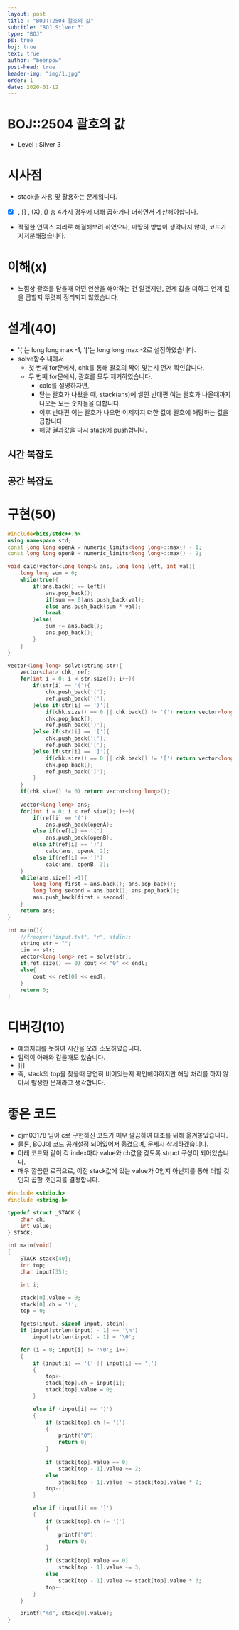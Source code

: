 ```yaml
---
layout: post
title : "BOJ::2504 괄호의 값"
subtitle: "BOJ Silver 3"
type: "BOJ"
ps: true
boj: true
text: true
author: "beenpow"
post-head: true
header-img: "img/1.jpg"
order: 1
date: 2020-01-12
---
```


# BOJ::2504 괄호의 값
[BOJ]:<https://www.acmicpc.net/problem/2504>
- Level : Silver 3

# 시사점

- stack을 사용 및 활용하는 문제입니다.
- [X] , [] , (X), () 총 4가지 경우에 대해 곱하거나 더하면서 계산해야합니다.
- 적절한 인덱스 처리로 해결해보려 하였으나, 마땅히 방법이 생각나지 않아, 코드가 지저분해졌습니다.

# 이해(x)

- 느낌상 괄호를 닫을때 어떤 연산을 해야하는 건 알겠지만, 언제 값을 더하고 언제 값을 곱할지 뚜렷히
  정리되지 않았습니다.

# 설계(40)

- '('는 long long max -1, '['는 long long max -2로 설정하였습니다.
- solve함수 내에서
  - 첫 번째 for문에서, chk를 통해 괄호의 짝이 맞는지 먼저 확인합니다.
  - 두 번째 for문에서, 괄호를 모두 제거하였습니다.
    - calc를 설명하자면,
    - 닫는 괄호가 나왔을 때, stack(ans)에 쌓인 반대편 여는 괄호가 나올때까지 나오는 모든 숫자들을
      더합니다.
    - 이후 반대편 여는 괄호가 나오면 이제까지 더한 값에 괄호에 해당하는 값을 곱합니다.
    - 해당 결과값을 다시 stack에 push합니다.

## 시간 복잡도

## 공간 복잡도

# 구현(50)



```cpp
#include<bits/stdc++.h>
using namespace std;
const long long openA = numeric_limits<long long>::max() - 1;
const long long openB = numeric_limits<long long>::max() - 2;

void calc(vector<long long>& ans, long long left, int val){
    long long sum = 0;
    while(true){
        if(ans.back() == left){
            ans.pop_back();
            if(sum == 0)ans.push_back(val);
            else ans.push_back(sum * val);
            break;
        }else{
            sum += ans.back();
            ans.pop_back();
        }
    }
}

vector<long long> solve(string str){
    vector<char> chk, ref;
    for(int i = 0; i < str.size(); i++){
        if(str[i] == '('){
            chk.push_back('(');
            ref.push_back('(');
        }else if(str[i] == ')'){
            if(chk.size() == 0 || chk.back() != '(') return vector<long long>();
            chk.pop_back();
            ref.push_back(')');
        }else if(str[i] == '['){
            chk.push_back('[');
            ref.push_back('[');
        }else if(str[i] == ']'){
            if(chk.size() == 0 || chk.back() != '[') return vector<long long>();
            chk.pop_back();
            ref.push_back(']');
        }
    }
    if(chk.size() != 0) return vector<long long>();
    
    vector<long long> ans;
    for(int i = 0; i < ref.size(); i++){
        if(ref[i] == '(')
            ans.push_back(openA);
        else if(ref[i] == '[')
            ans.push_back(openB);
        else if(ref[i] == ')')
            calc(ans, openA, 2);
        else if(ref[i] == ']')
            calc(ans, openB, 3);
    }
    while(ans.size() >1){
        long long first = ans.back(); ans.pop_back();
        long long second = ans.back(); ans.pop_back();
        ans.push_back(first + second);
    }
    return ans;
}

int main(){
    //freopen("input.txt", "r", stdin);
    string str = "";
    cin >> str;
    vector<long long> ret = solve(str);
    if(ret.size() == 0) cout << "0" << endl;
    else{
        cout << ret[0] << endl;
    }
    return 0;
}
```


# 디버깅(10)

- 예외처리를 못하여 시간을 오래 소모하였습니다.
- 입력이 아래와 같을때도 있습니다.
- ][]
- 즉, stack의 top을 찾을때 당연히 비어있는지 확인해야하지만 해당 처리를 하지 않아서 발생한 문제라고
  생각합니다.

# 좋은 코드


- djm03178 님이 c로 구현하신 코드가 매우 깔끔하여 대조를 위해 옮겨놓았습니다.
- 물론, BOJ에 코드 공개설정 되어있어서 옮겼으며, 문제시 삭제하겠습니다.
- 아래 코드와 같이 각 index마다 value와 ch값을 갖도록 struct 구성이 되어있습니다.
- 매우 깔끔한 로직으로, 이전 stack값에 있는 value가 0인지 아닌지를 통해 더할 것인지 곱할 것인지를
  결정합니다.


```cpp
#include <stdio.h>
#include <string.h>

typedef struct _STACK {
    char ch;
    int value;
} STACK;

int main(void)
{
    STACK stack[40];
    int top;
    char input[35];

    int i;

    stack[0].value = 0;
    stack[0].ch = '!';
    top = 0;

    fgets(input, sizeof input, stdin);
    if (input[strlen(input) - 1] == '\n')
        input[strlen(input) - 1] = '\0';

    for (i = 0; input[i] != '\0'; i++)
    {
        if (input[i] == '(' || input[i] == '[')
        {
            top++;
            stack[top].ch = input[i];
            stack[top].value = 0;
        }

        else if (input[i] == ')')
        {
            if (stack[top].ch != '(')
            {
                printf("0");
                return 0;
            }
            
            if (stack[top].value == 0)
                stack[top - 1].value += 2;
            else
                stack[top - 1].value += stack[top].value * 2;
            top--;
        }

        else if (input[i] == ']')
        {
            if (stack[top].ch != '[')
            {
                printf("0");
                return 0;
            }

            if (stack[top].value == 0)
                stack[top - 1].value += 3;
            else
                stack[top - 1].value += stack[top].value * 3;
            top--;
        }
    }

    printf("%d", stack[0].value);
}
```

